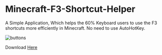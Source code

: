 # Minecraft-F3-Shortcut-Helper
A Simple Application, Which helps the 60% Keyboard users to use the F3 shortcuts more efficiently in Minecraft. No need to use AutoHotKey.

![buttons](https://i.imgur.com/67TGY0c.png)

Download [Here](https://github.com/HaxOrWot/F3-Shortcut-Helper/releases/tag/minecraft)
